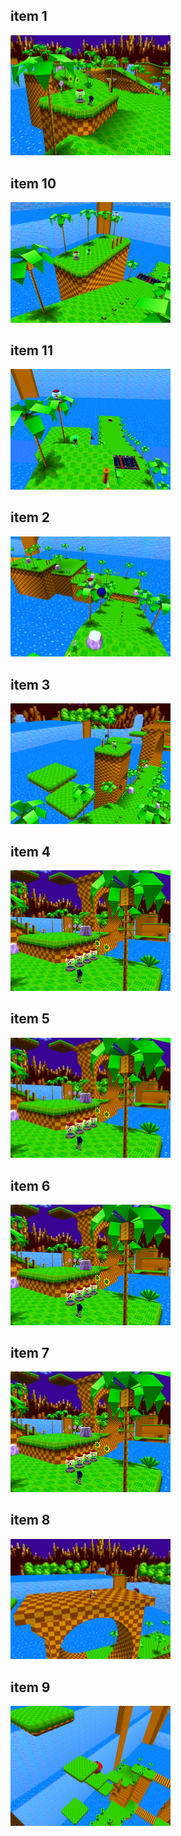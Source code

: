 <style>img{width:256px;display:inline;}</style>
## item 1
![](./GreenHill/item-1-1.png)

## item 10
![](./GreenHill/item-10-1.png)

## item 11
![](./GreenHill/item-11-1.png)

## item 2
![](./GreenHill/item-2-1.png)

## item 3
![](./GreenHill/item-3-1.png)

## item 4
![](./GreenHill/item-4-1.png)

## item 5
![](./GreenHill/item-5-1.png)

## item 6
![](./GreenHill/item-6-1.png)

## item 7
![](./GreenHill/item-7-1.png)

## item 8
![](./GreenHill/item-8-1.png)

## item 9
![](./GreenHill/item-9-1.png)

